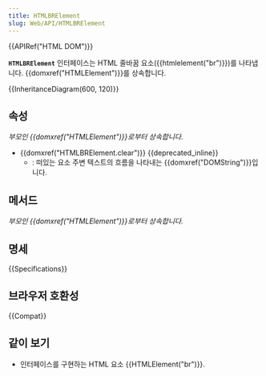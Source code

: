 ```yaml
---
title: HTMLBRElement
slug: Web/API/HTMLBRElement
---
```

{{APIRef("HTML DOM")}}

**`HTMLBRElement`** 인터페이스는 HTML 줄바꿈 요소({{htmlelement("br")}})를 나타냅니다. {{domxref("HTMLElement")}}를 상속합니다.

{{InheritanceDiagram(600, 120)}}

## 속성

_부모인 {{domxref("HTMLElement")}}로부터 상속합니다._

- {{domxref("HTMLBRElement.clear")}} {{deprecated_inline}}
  - : 떠있는 요소 주변 텍스트의 흐름을 나타내는 {{domxref("DOMString")}}입니다.

## 메서드

_부모인 {{domxref("HTMLElement")}}로부터 상속합니다._

## 명세

{{Specifications}}

## 브라우저 호환성

{{Compat}}

## 같이 보기

- 인터페이스를 구현하는 HTML 요소 {{HTMLElement("br")}}.
